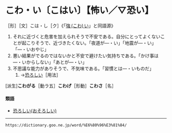 # こわ・い〔こはい〕【怖い／▽恐い】

［形］［文］こは・し［ク］《「[強 (こわ) い](https://dictionary.goo.ne.jp/word/%E5%BC%B7%E3%81%84_%28%E3%81%93%E3%82%8F%E3%81%84%29/#jn-83118)」と同語源》
1.  それに近づくと危害を加えられそうで不安である。自分にとってよくないことが起こりそうで、近づきたくない。「夜道が―・い」「地震が―・い」「―・いおやじ」
2.  悪い結果がでるのではないかと不安で避けたい気持ちである。「かけ事は―・いからしない」「あとが―・い」
3.  不思議な能力がありそうで、不気味である。「習慣とは―・いものだ」    
    1.  →[恐ろしい](https://dictionary.goo.ne.jp/word/%E6%81%90%E3%82%8D%E3%81%97%E3%81%84/#jn-31382)［用法］
        

\[派生\]**こわがる**［動ラ五］**こわげ**［形動］**こわさ**［名］

#### 類語

-   [恐ろしい(おそろしい)](https://dictionary.goo.ne.jp/word/%E6%81%90%E3%82%8D%E3%81%97%E3%81%84/#jn-31382)

---
`https://dictionary.goo.ne.jp/word/%E6%80%96%E3%81%84/`